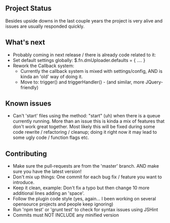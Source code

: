 ## Project Status
Besides upside downs in the last couple years the project is very alive and issues are usually responded quickly.

## What's next
- Probably coming in next release / there is already code related to it:
- Set default settings globally: $.fn.dmUploader.defaults = { .... }
- Rework the Callback system:
  - Currently the callback system is mixed with settings/config, AND is kinda an 'old' way of doing it.
  - Move to: trigger() and triggerHandler() - (and similar, more JQuery-friendly)

## Known issues
- Can't 'start' files using the method: "start" (uh) when there is a queue currently running. More than an issue this is kinda a mix of features that don't work great together. Most likely this will be fixed during some code rewrite / refactoring / cleanup; doing it right now it may lead to some ugly code / function flags etc.

## Contributing 
- Make sure the pull-requests are from the 'master' branch. AND make sure you have the latest version!
- Don't mix up things: One commit for each bug fix / feature you want to introduce.
- Keep it clean, example: Don't fix a typo but then change 10 more additional lines adding an 'space'.
- Follow the plugin code style (yes, again... I been working on several opensource projects and people keep ignoring)
- Run 'npm test' or 'grunt test' to check for syntax issues using JSHint
- Commits must NOT INCLUDE any minified version